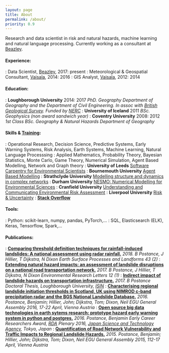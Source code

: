```yaml
---
layout: page
title: About
permalink: /about/
priority: 0.9
---
```


Research and data scientist in risk and natural hazards, machine learning and natural language processing. 
Currently working as a consultant at [Beazley](https://www.beazley.com/london_market.html).

#### Experience:
:  Data Scientist, [Beazley](https://www.beazley.com/london_market.html), 2017:  present
:  Meteorological & Geospatial Consultant, [Vaisala](https://www.vaisala.com/en), 2014:  2016
:  GIS Analyst, [Vaisala](https://www.vaisala.com/en), 2012:  2014

#### Education:
:  **Loughborough University** 2014:  2017
	*PhD. Geography
	Department of Geography and the Department of Civil Engineering.
	In assoc with [British Geological Survey](https://www.bgs.ac.uk/).
	Funded by [NERC](https://nerc.ukri.org/)*
:  **University of Iceland** 2011
	*BSc. Geophysics (non award sandwich year)*
:  **Coventry University** 2008:  2012
	*1st Class BSc. Geography & Natural Hazards
	Department of Geography*

#### Skills & [Training](https://github.com/bpostance/training.doctoral_training):
:  Operational Research, Decision Science, Predictive Systems, Early Warning Systems, Risk Analysis, Earth Systems, Machine Learning, Natural Language Processsing
:  Applied Mathematics, Probability Theory, Bayesian Statistics, Monte Carlo, Game Theory, Numerical Simulation, Agent Based Modelling, Network and Graph theory
:  **University of Leeds** [Software Carpentry for Environmental Scientists](https://andreww.github.io/2016-01-18-leeds/)
:  **Bournemouth University** [Agent Based Modelling](http://gotw.nerc.ac.uk/list_full.asp?pcode=NE%2FN000595%2F1&cookieConsent=A)
:  **Strathclyde University** [Modelling structure and dynamics in complex networks](http://www.estradalab.org/wp-content/uploads/2015/10/BookChapter_11.pdf)
:  **Durham University** [NESMO:  Numerical Modelling for Environmental Sciences](http://community.dur.ac.uk/nerc.modelling/)
:  **Cranfield University** [Understanding and Communicating Environmental Risk Assessment](https://www.cranfield.ac.uk/courses/short/environment/understanding-and-communicating-environmental-risk-assessment)
:  **Liverpool University** [Risk & Uncertainty]()
:  [**Stack Overflow**](https://stackexchange.com/users/5244883/benp?tab=accounts)
  

#### Tools:
:  Python: scikit-learn, numpy, pandas, PyTorch,...
:  SQL, Elasticsearch (ELK), Keras, Tensorflow, Spark,...
  
#### Publications:
:  [**Comparing threshold definition techniques for rainfall‐induced landslides: A national assessment using radar rainfall.**](https://onlinelibrary.wiley.com/doi/pdf/10.1002/esp.4202)
	*2018. B Postance, J Hillier, T Dijkstra, N Dixon
	Earth Surface Processes and Landforms 43 (2)*
:  [**Extending natural hazard impacts: an assessment of landslide disruptions on a national road transportation network.**](https://iopscience.iop.org/article/10.1088/1748-9326/aa5555/meta)
	*2017. B Postance, J Hillier, T Dijkstra, N Dixon
	Environmental Research Letters 12 (1)*
:  [**Indirect impact of landslide hazards on transportation infrastructure.**](https://ethos.bl.uk/OrderDetails.do?uin=uk.bl.ethos.747889)
	*2017. B Postance
	Doctoral Thesis, Loughborough University, [ISIN](http://www.isni.org/isni/0000000472327336)*
:  [**Characterising regional landslide initiation thresholds in Scotland, UK using NIMROD c-band precipitation radar and the BGS National Landslide Database.**](http://adsabs.harvard.edu/abs/2016EGUGA..18.4480P)
	*2016. Postance, Benjamin; Hillier, John; Dijkstra, Tom; Dixon, Neil
	EGU General Assembly 2016, 17-22 April, Vienna Austria*
:  [**Open source big data technologies in earth sytems research: prototype hazard early warning system in python and postgres.**](https://rd-alliance.org/early-career-european-researchers-scientists-working-data-march-2016.html)
	*2016. Postance, Benjamin
	Early Career Researchers Award, [RDA](https://rd-alliance.org/plenaries/rda-seventh-plenary-meeting-tokyo-japan) Plenary 2016, [Japan Science and Technology Agency](http://www.jst.go.jp/EN/), Tokyo, Japan*
:  [**Quantification of Road Network Vulnerability and Traffic Impacts to Regional Landslide Hazards.**](http://adsabs.harvard.edu/abs/2015EGUGA..17.3677P)
	*2015. Postance, Benjamin; Hillier, John; Dijkstra, Tom; Dixon, Neil
	EGU General Assembly 2015, 112-17 April, Vienna Austria*